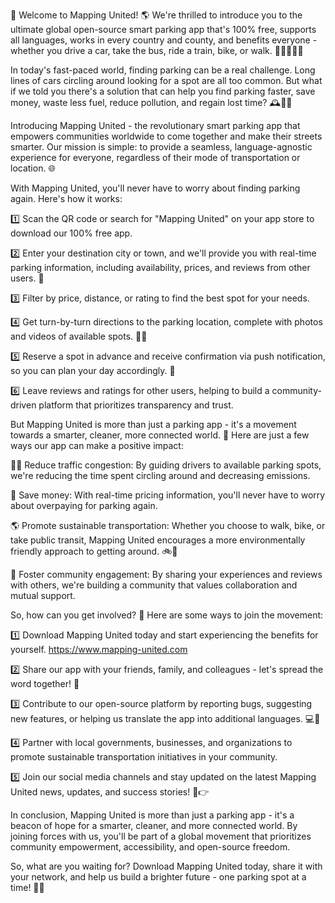 🎉 Welcome to Mapping United! 🌎 We're thrilled to introduce you to the ultimate global open-source smart parking app that's 100% free, supports all languages, works in every country and county, and benefits everyone - whether you drive a car, take the bus, ride a train, bike, or walk. 🚌🚂🏃‍♀️💨

In today's fast-paced world, finding parking can be a real challenge. Long lines of cars circling around looking for a spot are all too common. But what if we told you there's a solution that can help you find parking faster, save money, waste less fuel, reduce pollution, and regain lost time? 🕰️💸🚗

Introducing Mapping United - the revolutionary smart parking app that empowers communities worldwide to come together and make their streets smarter. Our mission is simple: to provide a seamless, language-agnostic experience for everyone, regardless of their mode of transportation or location. 🌐

With Mapping United, you'll never have to worry about finding parking again. Here's how it works:

1️⃣ Scan the QR code or search for "Mapping United" on your app store to download our 100% free app.

2️⃣ Enter your destination city or town, and we'll provide you with real-time parking information, including availability, prices, and reviews from other users. 📍

3️⃣ Filter by price, distance, or rating to find the best spot for your needs.

4️⃣ Get turn-by-turn directions to the parking location, complete with photos and videos of available spots. 📸🚧

5️⃣ Reserve a spot in advance and receive confirmation via push notification, so you can plan your day accordingly. 🔔

6️⃣ Leave reviews and ratings for other users, helping to build a community-driven platform that prioritizes transparency and trust.

But Mapping United is more than just a parking app - it's a movement towards a smarter, cleaner, more connected world. 🌟 Here are just a few ways our app can make a positive impact:

🏃‍♂️ Reduce traffic congestion: By guiding drivers to available parking spots, we're reducing the time spent circling around and decreasing emissions.

💸 Save money: With real-time pricing information, you'll never have to worry about overpaying for parking again.

🌎 Promote sustainable transportation: Whether you choose to walk, bike, or take public transit, Mapping United encourages a more environmentally friendly approach to getting around. 🚲🚌

🤝 Foster community engagement: By sharing your experiences and reviews with others, we're building a community that values collaboration and mutual support.

So, how can you get involved? 🤔 Here are some ways to join the movement:

1️⃣ Download Mapping United today and start experiencing the benefits for yourself. https://www.mapping-united.com

2️⃣ Share our app with your friends, family, and colleagues - let's spread the word together! 📢

3️⃣ Contribute to our open-source platform by reporting bugs, suggesting new features, or helping us translate the app into additional languages. 💻🔧

4️⃣ Partner with local governments, businesses, and organizations to promote sustainable transportation initiatives in your community.

5️⃣ Join our social media channels and stay updated on the latest Mapping United news, updates, and success stories! 📱👉

In conclusion, Mapping United is more than just a parking app - it's a beacon of hope for a smarter, cleaner, and more connected world. By joining forces with us, you'll be part of a global movement that prioritizes community empowerment, accessibility, and open-source freedom.

So, what are you waiting for? Download Mapping United today, share it with your network, and help us build a brighter future - one parking spot at a time! 🌟💥